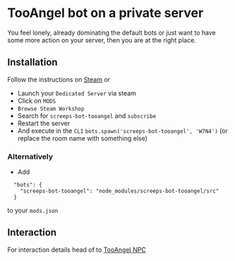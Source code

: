 # TooAngel bot on a private server

You feel lonely, already dominating the default bots or just want to have some more action on your server, then you are at the right place.

## Installation

Follow the instructions on [Steam](http://steamcommunity.com/sharedfiles/filedetails/?id=800902233) or

- Launch your `Dedicated Server` via steam
- Click on `MODS`
- `Browse Steam Workshop`
- Search for `screeps-bot-tooangel` and `subscribe`
- Restart the server
- And execute in the `CLI` `bots.spawn('screeps-bot-tooangel', 'W7N4')` (or replace the room name with something else)

### Alternatively

- Add
```
  "bots": {
    "screeps-bot-tooangel": "node_modules/screeps-bot-tooangel/src"
  }
```
to your `mods.json`

## Interaction

For interaction details head of to [TooAngel NPC](NPC.md)